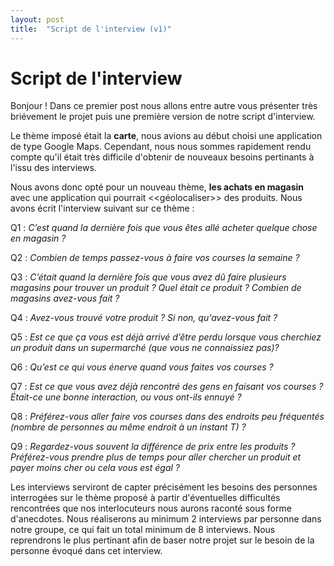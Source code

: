 ```yaml
---
layout: post
title:  "Script de l'interview (v1)"
---
```


# Script de l'interview

Bonjour ! Dans ce premier post nous allons entre autre vous présenter 
très briévement le projet puis une première version de notre script 
d'interview.

Le thème imposé était la **carte**, nous avions au début choisi une 
application de type Google Maps. Cependant, nous nous sommes rapidement 
rendu compte qu'il était très difficile d'obtenir de nouveaux besoins
pertinants à l'issu des interviews.

Nous avons donc opté pour un nouveau thème, **les achats en magasin**
avec une application qui pourrait <<géolocaliser>> des produits. Nous
avons écrit l'interview suivant sur ce thème :

Q1 : *C’est quand la dernière fois que vous êtes allé acheter quelque 
chose en magasin ?*

Q2 : *Combien de temps passez-vous à faire vos courses  la semaine ?* 

Q3 : *C’était quand la dernière fois que vous avez dû faire plusieurs
magasins pour trouver un produit ?*
*Quel était ce produit ?*
*Combien de magasins avez-vous fait ?*

Q4 : *Avez-vous trouvé votre produit ? Si non, qu'avez-vous fait ?*

Q5 : *Est ce que ça vous est déjà arrivé d’être perdu lorsque vous 
cherchiez un produit dans un supermarché (que vous ne connaissiez pas)?*

Q6 : *Qu’est ce qui vous énerve quand vous faites vos courses ?*

Q7 : *Est ce que vous avez déjà rencontré des gens en faisant vos 
courses ? Était-ce une bonne interaction, ou vous ont-ils ennuyé ?*

Q8 : *Préférez-vous aller faire vos courses dans des endroits peu 
fréquentés (nombre de personnes au même endroit à un instant T) ?*

Q9 : *Regardez-vous souvent la différence de prix entre les produits ? 
Préférez-vous prendre plus de temps pour aller chercher un produit et 
payer moins cher ou cela vous est égal ?*

Les interviews serviront de capter précisément les besoins des 
personnes interrogées sur le thème proposé à partir d'éventuelles
difficultés rencontrées que nos interlocuteurs nous aurons raconté
sous forme d'anecdotes. Nous réaliserons au minimum 2 interviews par
personne dans notre groupe, ce qui fait un total minimum de 8 interviews.
Nous reprendrons le plus pertinant afin de baser notre projet sur le
besoin de la personne évoqué dans cet interview.